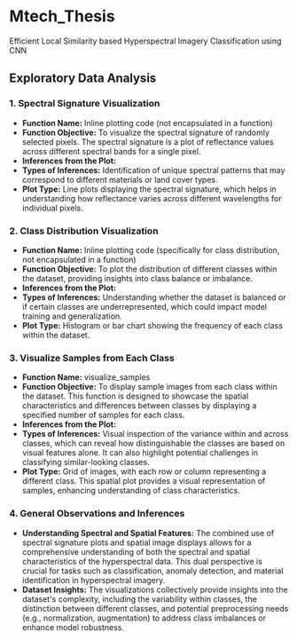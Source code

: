 # Mtech_Thesis
Efficient Local Similarity based Hyperspectral Imagery Classification using CNN

## Exploratory Data Analysis

### 1. Spectral Signature Visualization
- **Function Name:** Inline plotting code (not encapsulated in a function)
- **Function Objective:** To visualize the spectral signature of randomly selected pixels. The spectral signature is a plot of reflectance values across different spectral bands for a single pixel.
- **Inferences from the Plot:**
- **Types of Inferences:** Identification of unique spectral patterns that may correspond to different materials or land cover types.
- **Plot Type:** Line plots displaying the spectral signature, which helps in understanding how reflectance varies across different wavelengths for individual pixels.
### 2. Class Distribution Visualization
- **Function Name:** Inline plotting code (specifically for class distribution, not encapsulated in a function)
- **Function Objective:** To plot the distribution of different classes within the dataset, providing insights into class balance or imbalance.
- **Inferences from the Plot:**
- **Types of Inferences:** Understanding whether the dataset is balanced or if certain classes are underrepresented, which could impact model training and generalization.
- **Plot Type:** Histogram or bar chart showing the frequency of each class within the dataset.
### 3. Visualize Samples from Each Class
- **Function Name:** visualize_samples
- **Function Objective:** To display sample images from each class within the dataset. This function is designed to showcase the spatial characteristics and differences between classes by displaying a specified number of samples for each class.
- **Inferences from the Plot:**
- **Types of Inferences:** Visual inspection of the variance within and across classes, which can reveal how distinguishable the classes are based on visual features alone. It can also highlight potential challenges in classifying similar-looking classes.
- **Plot Type:** Grid of images, with each row or column representing a different class. This spatial plot provides a visual representation of samples, enhancing understanding of class characteristics.
### 4. General Observations and Inferences
- **Understanding Spectral and Spatial Features:** The combined use of spectral signature plots and spatial image displays allows for a comprehensive understanding of both the spectral and spatial characteristics of the hyperspectral data. This dual perspective is crucial for tasks such as classification, anomaly detection, and material identification in hyperspectral imagery.
- **Dataset Insights:** The visualizations collectively provide insights into the dataset's complexity, including the variability within classes, the distinction between different classes, and potential preprocessing needs (e.g., normalization, augmentation) to address class imbalances or enhance model robustness.

